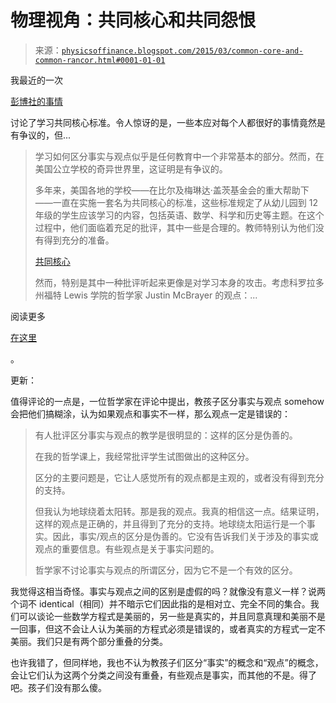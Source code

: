 <!--yml

类别：未分类

日期：2024-05-18 06:49:58

-->

# 物理视角：共同核心和共同怨恨

> 来源：[`physicsoffinance.blogspot.com/2015/03/common-core-and-common-rancor.html#0001-01-01`](http://physicsoffinance.blogspot.com/2015/03/common-core-and-common-rancor.html#0001-01-01)

我最近的一次

[彭博社的事情](http://www.bloombergview.com/articles/2015-03-26/common-core-and-common-values)

讨论了学习共同核心标准。令人惊讶的是，一些本应对每个人都很好的事情竟然是有争议的，但...

> 学习如何区分事实与观点似乎是任何教育中一个非常基本的部分。然而，在美国公立学校的奇异世界里，这证明是有争议的。
> 
> 多年来，美国各地的学校——在比尔及梅琳达·盖茨基金会的重大帮助下——一直在实施一套名为共同核心的标准，这些标准规定了从幼儿园到 12 年级的学生应该学习的内容，包括英语、数学、科学和历史等主题。在这个过程中，他们面临着充足的批评，其中一些是合理的。教师特别认为他们没有得到充分的准备。
> 
> [共同核心](http://www.bloombergview.com/quicktake/common-core)
> 
> 然而，特别是其中一种批评听起来更像是对学习本身的攻击。考虑科罗拉多州福特 Lewis 学院的哲学家 Justin McBrayer 的观点：...

阅读更多

[在这里](http://www.bloombergview.com/articles/2015-03-26/common-core-and-common-values)

。

更新：

值得评论的一点是，一位哲学家在评论中提出，教孩子区分事实与观点 somehow 会把他们搞糊涂，认为如果观点和事实不一样，那么观点一定是错误的：

> 有人批评区分事实与观点的教学是很明显的：这样的区分是伪善的。
> 
> 在我的哲学课上，我经常批评学生试图做出的这种区分。
> 
> 区分的主要问题是，它让人感觉所有的观点都是主观的，或者没有得到充分的支持。
> 
> 但我认为地球绕着太阳转。那是我的观点。我真的相信这一点。结果证明，这样的观点是正确的，并且得到了充分的支持。地球绕太阳运行是一个事实。因此，事实/观点的区分是伪善的。它没有告诉我们关于涉及的事实或观点的重要信息。有些观点是关于事实问题的。
> 
> 哲学家不讨论事实与观点的所谓区分，因为它不是一个有效的区分。

我觉得这相当奇怪。事实与观点之间的区别是虚假的吗？就像没有意义一样？说两个词不 identical（相同）并不暗示它们因此指的是相对立、完全不同的集合。我们可以谈论一些数学方程式是美丽的，另一些是真实的，并且同意真理和美丽不是一回事，但这不会让人认为美丽的方程式必须是错误的，或者真实的方程式一定不美丽。我们只是有两个部分重叠的分类。

也许我错了，但同样地，我也不认为教孩子们区分“事实”的概念和“观点”的概念，会让它们认为这两个分类之间没有重叠，有些观点是事实，而其他的不是。得了吧。孩子们没有那么傻。
